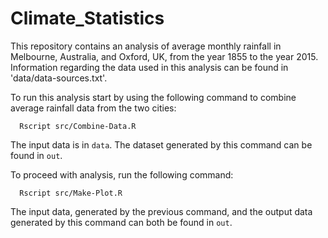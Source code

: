 # Climate_Statistics

This repository contains an analysis of average monthly rainfall in Melbourne, Australia, and Oxford, UK, from the year 1855 to the year 2015.
Information regarding the data used in this analysis can be found in 'data/data-sources.txt'.

To run this analysis start by using the following command to combine average rainfall data from the two cities:
```
  Rscript src/Combine-Data.R
```
The input data is in `data`. The dataset generated by this command can be found in `out`.

To proceed with analysis, run the following command:
```
  Rscript src/Make-Plot.R
``` 
 The input data, generated by the previous command, and the output data generated by this command can both be found in `out`.
